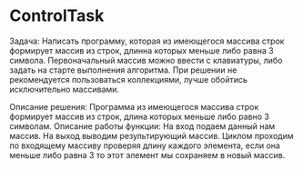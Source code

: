 # ControlTask
Задача: Написать программу, которая из имеющегося массива строк формирует массив из строк, длинна которых
меньше либо равна 3 символа. Первоначальный массив можно ввести с клавиатуры, либо задать на старте выполнения алгоритма.
При решении не рекомендуется пользоваться коллекциями, лучше обойтись исключительно массивами.



Описание решения: Программа из имеющегося массива строк формирует массив из строк, длина которых меньше либо равно 3 символам. 
Описание работы функции: На вход подаем данный нам массив. На выход выводим результирующий массив. 
Циклом проходим по входящему массиву проверяя длину каждого элемента, 
если она меньше либо равна 3 то этот элемент мы сохраняем в новый массив.
